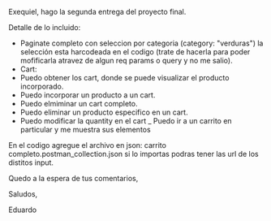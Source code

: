 Exequiel, hago la segunda entrega del proyecto final.

Detalle de lo incluido:
- Paginate completo con seleccion por categoria (category: "verduras") la selección esta harcodeada en el codigo (trate de hacerla para poder mofificarla atravez de algun req params o query y no me salio).
- Cart:
- Puedo obtener los cart, donde se puede visualizar el producto incorporado.
- Puedo incorporar un producto a un cart.
- Puedo elmiminar un cart completo.
- Puedo eliminar un producto especifico en un cart.
- Puedo modificar la quantity en el cart 
_ Puedo ir a un carrito en particular y me muestra sus elementos

En el codigo agregue el archivo en json: carrito completo.postman_collection.json si lo importas podras tener las url de los distitos input.

Quedo a la espera de tus comentarios, 

Saludos, 

Eduardo 
